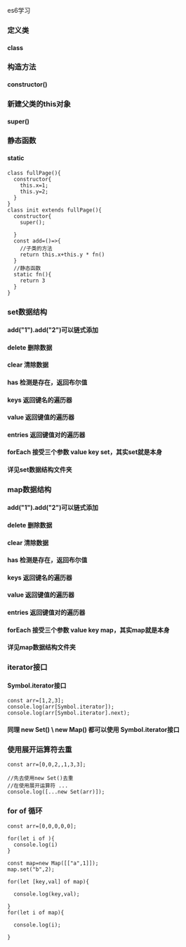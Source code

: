es6学习

### 定义类
#### class
### 构造方法
#### constructor()
### 新建父类的this对象
#### super()
### 静态函数
#### static
```
class fullPage(){
  constructor{
    this.x=1;
    this.y=2;
  }
}
class init extends fullPage(){
  constructor{
    super();

  }
  const add=()=>{
    //子类的方法
    return this.x+this.y * fn()
  }
  //静态函数
  static fn(){
    return 3
  }
}

```
### set数据结构
#### add("1").add("2")可以链式添加
#### delete 删除数据
#### clear 清除数据
#### has 检测是存在，返回布尔值
#### keys 返回键名的遍历器
#### value 返回键值的遍历器
#### entries 返回键值对的遍历器
#### forEach 接受三个参数 value key set，其实set就是本身
#### 详见set数据结构文件夹

### map数据结构
#### add("1").add("2")可以链式添加
#### delete 删除数据
#### clear 清除数据
#### has 检测是存在，返回布尔值
#### keys 返回键名的遍历器
#### value 返回键值的遍历器
#### entries 返回键值对的遍历器
#### forEach 接受三个参数 value key map，其实map就是本身
#### 详见map数据结构文件夹

### iterator接口
#### Symbol.iterator接口
```
const arr=[1,2,3];
console.log(arr[Symbol.iterator]);
console.log(arr[Symbol.iterator].next);

```
#### 同理 new Set() \ new Map() 都可以使用 Symbol.iterator接口

### 使用展开运算符去重
```
const arr=[0,0,2,,1,3,3];

//先去使用new Set()去重
//在使用展开运算符 ...
console.log([...new Set(arr)]);

```
### for of 循环
```
const arr=[0,0,0,0,0];

for(let i of ){
  console.log(i)
}

const map=new Map([["a",1]]);
map.set("b",2);

for(let [key,val] of map){

  console.log(key,val);

}
for(let i of map){
  
  console.log(i);

}

```
